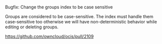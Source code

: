 Bugfix: Change the groups index to be case sensitive

Groups are considered to be case-sensitive. The index must handle them case-sensitive too otherwise we will have non-deterministic behavior while editing or deleting groups.

https://github.com/owncloud/ocis/pull/2109

